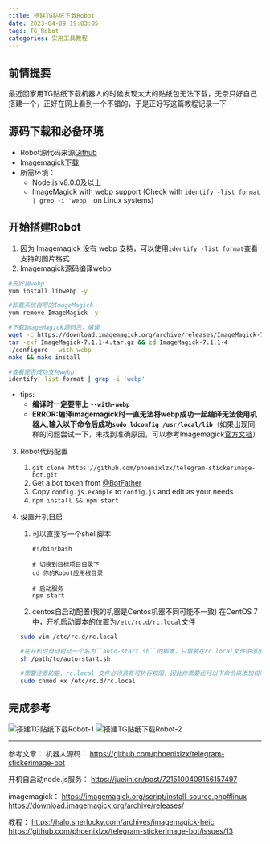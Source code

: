 ```yaml
---
title: 搭建TG贴纸下载Robot
date: 2023-04-09 19:03:05
tags: TG_Robot
categories: 实用工具教程
---
```

## 前情提要
最近回家用TG贴纸下载机器人的时候发现太大的贴纸包无法下载，无奈只好自己搭建一个，正好在网上看到一个不错的，于是正好写这篇教程记录一下
<!--more-->
## 源码下载和必备环境
- Robot源代码来源[Github](https://github.com/phoenixlzx/telegram-stickerimage-bot)
- Imagemagick[下载](https://download.imagemagick.org/archive/releases/)
- 所需环境：
    - Node.js v8.0.0及以上
    - ImageMagick with webp support (Check with ``identify -list format | grep -i 'webp' ``on Linux systems)

## 开始搭建Robot
1. 因为 Imagemagick 没有 webp 支持，可以使用``identify -list format``查看支持的图片格式
2. Imagemagick源码编译webp
``` bash
#先安装webp
yum install libwebp -y

#卸载系统自带的ImageMagick
yum remove ImageMagick -y

#下载ImageMagick源码包，编译
wget -c https://download.imagemagick.org/archive/releases/ImageMagick-7.1.1-4.tar.gz
tar -zxf ImageMagick-7.1.1-4.tar.gz && cd ImageMagick-7.1.1-4
./configure --with-webp
make && make install

#查看是否成功支持webp
identify -list format | grep -i 'webp'
```

- tips:
    - **编译时一定要带上 ``--with-webp``**
    - **ERROR:编译imagemagick时一直无法将webp成功一起编译无法使用机器人,输入以下命令后成功``sudo ldconfig /usr/local/lib``**（如果出现同样的问题尝试一下，未找到准确原因，可以参考Imagemagick[官方文档](https://imagemagick.org/script/install-source.php#linux)）
    

3. Robot代码配置
    1. ``git clone https://github.com/phoenixlzx/telegram-stickerimage-bot.git``
    2. Get a bot token from [@BotFather](https://telegram.me/BotFather)
    3. Copy ``config.js.example`` to ``config.js`` and edit as your needs
    4. ``npm install && npm start``

4. 设置开机自启
    1. 可以直接写一个shell脚本

        ``` shell
        #!/bin/bash

        # 切换到目标项目目录下
        cd 你的Robot应用根目录

        # 启动服务
        npm start
        ```
    2. centos自启动配置(我的机器是Centos机器不同可能不一致)
    在CentOS 7中，开机启动脚本的位置为``/etc/rc.d/rc.local``文件

    ``` bash
    sudo vim /etc/rc.d/rc.local

    #在开机时自动启动一个名为``auto-start.sh``的脚本，只需要在rc.local文件中添加如下内容：
    sh /path/to/auto-start.sh

    #需要注意的是，rc.local 文件必须具有可执行权限，因此你需要运行以下命令来添加权限：
    sudo chmod +x /etc/rc.d/rc.local
    ```

## 完成参考
![搭建TG贴纸下载Robot-1](https://cdn.staticaly.com/gh/hiyoung3937/img_hiyoung@master/bolg/搭建TG贴纸下载Robot-1.5xf2bdnpjp80.webp)
![搭建TG贴纸下载Robot-2](https://cdn.staticaly.com/gh/hiyoung3937/img_hiyoung@master/bolg/搭建TG贴纸下载Robot-2.5vciz3o18d00.webp)

----------------------------------------------------
参考文章：
机器人源码：
https://github.com/phoenixlzx/telegram-stickerimage-bot

开机自启动node.js服务：
https://juejin.cn/post/7215100409156157497

imagemagick：
https://imagemagick.org/script/install-source.php#linux
https://download.imagemagick.org/archive/releases/

教程：
https://halo.sherlocky.com/archives/imagemagick-heic
https://github.com/phoenixlzx/telegram-stickerimage-bot/issues/13
